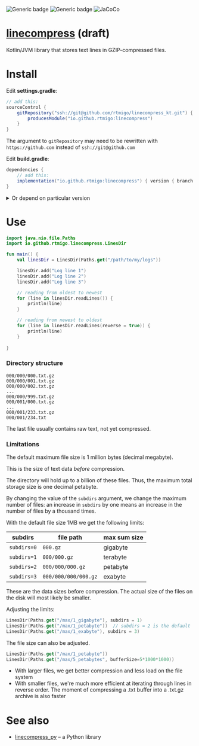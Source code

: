 ![Generic badge](https://img.shields.io/badge/JVM-8-blue.svg)
![Generic badge](https://img.shields.io/badge/testing_on-Linux_|_Windows-blue.svg)
![JaCoCo](https://raw.github.com/rtmigo/linecompress_kt/staging/.github/badges/jacoco.svg)


# [linecompress](https://github.com/rtmigo/linecompress_kt#readme) (draft)

Kotlin/JVM library that stores text lines in GZIP-compressed files.

# Install

Edit **settings.gradle**:

```groovy
// add this:
sourceControl {
    gitRepository("ssh://git@github.com/rtmigo/linecompress_kt.git") {
        producesModule("io.github.rtmigo:linecompress")
    }
}
```

The argument to `gitRepository` may need to be rewritten with `https://github.com` 
instead of `ssh://git@github.com`


Edit **build.gradle**:

```groovy
dependencies {
    // add this: 
    implementation("io.github.rtmigo:linecompress") { version { branch = 'staging' }}
}    
```

<details>
  <summary>Or depend on particular version</summary>

Edit **build.gradle**:

```groovy
dependencies {
    // add this:     
    implementation "io.github.rtmigo:linecompress:0.0.1"
}
```

(the changes to **settings.gradle** are the same as above)
</details>

# Use

```kotlin
import java.nio.file.Paths
import io.github.rtmigo.linecompress.LinesDir

fun main() {
    val linesDir = LinesDir(Paths.get("/path/to/my/logs"))

    linesDir.add("Log line 1")
    linesDir.add("Log line 2")
    linesDir.add("Log line 3")

    // reading from oldest to newest 
    for (line in linesDir.readLines()) {
        println(line)
    }

    // reading from newest to oldest 
    for (line in linesDir.readLines(reverse = true)) {
        println(line)
    }
    
}
```

### Directory structure

```
000/000/000.txt.gz 
000/000/001.txt.gz 
000/000/002.txt.gz 
...
000/000/999.txt.gz 
000/001/000.txt.gz
...
000/001/233.txt.gz 
000/001/234.txt 
```

The last file usually contains raw text, not yet compressed.

### Limitations

The default maximum file size is 1 million bytes (decimal megabyte).

This is the size of text data *before* compression.

The directory will hold up to a billion of these files. Thus, the maximum total
storage size is one decimal petabyte.

By changing the value of the `subdirs` argument, we change the maximum number of
files: an increase in `subdirs` by one means an increase in the number of
files by a thousand times.

With the default file size 1MB we get the following limits:


| subdirs     | file path            | max sum size |
|-------------|----------------------|--------------|
| `subdirs=0` | `000.gz`             | gigabyte     |
| `subdirs=1` | `000/000.gz`         | terabyte     |
| `subdirs=2` | `000/000/000.gz`     | petabyte     |
| `subdirs=3` | `000/000/000/000.gz` | exabyte      |

These are the data sizes before compression. The actual size of the files on
the disk will most likely be smaller.

Adjusting the limits:

```kotlin
LinesDir(Paths.get("/max/1_gigabyte"), subdirs = 1)
LinesDir(Paths.get("/max/1_petabyte"))  // subdirs = 2 is the default
LinesDir(Paths.get("/max/1_exabyte"), subdirs = 3)
```

The file size can also be adjusted.

```kotlin
LinesDir(Paths.get("/max/1_petabyte"))
LinesDir(Paths.get("/max/5_petabytes", bufferSize=5*1000*1000))
```

* With larger files, we get better compression and less load on the file system
* With smaller files, we're much more efficient at iterating through lines in
  reverse order. The moment of compressing a .txt buffer into a .txt.gz archive is also faster

# See also

* [linecompress_py](https://github.com/rtmigo/linecompress_py) – a Python library